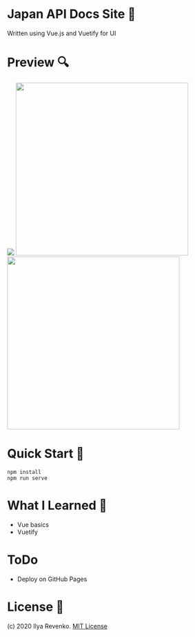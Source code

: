 # Japan API Docs Site 📝
Written using Vue.js and Vuetify for UI

# Preview 🔍
<img src="https://i.imgur.com/JP1sI0B.png">
<img src="https://i.imgur.com/u5xNKAt.png" width="400">
<img src="https://i.imgur.com/9WI6qIS.png" width="400">

# Quick Start 🚀
```
npm install
npm run serve
```
# What I Learned 🧠
* Vue basics
* Vuetify

# ToDo 
* Deploy on GitHub Pages

# License 📑 
(c) 2020 Ilya Revenko. [MIT License](https://tldrlegal.com/license/mit-license)